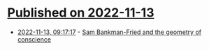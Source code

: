 # [Published on 2022-11-13](index.md)

* [2022-11-13, 09:17:17](https://news.ycombinator.com/item?id=33581405) - [Sam Bankman-Fried and the geometry of conscience](https://scottaaronson.blog/?p=6797)
